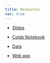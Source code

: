 ```yaml
---
title: Resources
nav: true
---
```


- [Slides](https://docs.google.com/presentation/d/1nW8hX2zwT-KcrdWYuH1EFTAyiPq2o3F7kWULXAPFFjM/edit#slide=id.g333d3f0322b_0_120)

- [Colab Notebook](https://colab.research.google.com/drive/1thZ8vw9ldYwMe0PAN3xtp6Ri4YvU0FUO#scrollTo=C_AKcezZnrM0)

- [Data](https://drive.google.com/drive/folders/1ykD8vGvyQn7orBi9PiTKICykUrOS0uzv)

- [Web app](https://lakq46zvhgobswem.anvil.app/Y3CWFHWD3HGVBF7HJYVNAIOE) 
